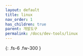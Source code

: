 ```yaml
---
layout: default
title: linux
nav_order: 1
has_children: true
parent: 개발도구
permalink: /docs/dev-tools/linux
---
```


{: .fs-6 .fw-300 }
